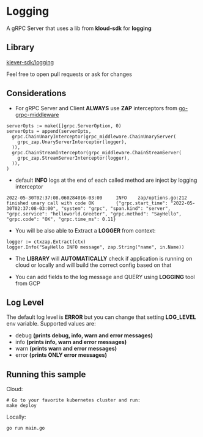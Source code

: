 # Logging

A gRPC Server that uses a lib from **kloud-sdk** for **logging**

## Library

[klever-sdk/logging](https://github.com/klever-io/kloud-sdk/tree/main/logging)

Feel free to open pull requests or ask for changes

## Considerations

* For gRPC Server and Client **ALWAYS** use **ZAP** interceptors from [go-grpc-middleware](https://github.com/grpc-ecosystem/go-grpc-middleware/tree/master/logging/zap)

```
serverOpts := make([]grpc.ServerOption, 0)
serverOpts = append(serverOpts,
  grpc.ChainUnaryInterceptor(grpc_middleware.ChainUnaryServer(
    grpc_zap.UnaryServerInterceptor(logger),
  )),
  grpc.ChainStreamInterceptor(grpc_middleware.ChainStreamServer(
    grpc_zap.StreamServerInterceptor(logger),
  )),
)
```

* default **INFO** logs at the end of each called method are inject by logging interceptor

```
2022-05-30T02:37:08.060284016-03:00     INFO    zap/options.go:212   finished unary call with code OK        {"grpc.start_time": "2022-05-30T02:37:08-03:00", "system": "grpc", "span.kind": "server", "grpc.service": "helloworld.Greeter", "grpc.method": "SayHello", "grpc.code": "OK", "grpc.time_ms": 0.11}
```

* You will be also able to Extract a **LOGGER** from context:
```
logger := ctxzap.Extract(ctx)
logger.Info("SayHello INFO message", zap.String("name", in.Name))
```

* The **LIBRARY** will **AUTOMATICALLY** check if application is running on cloud or locally and will build the correct config based on that

* You can add fields to the log message and QUERY using **LOGGING** tool from GCP


## Log Level

The default log level is **ERROR** but you can change that setting **LOG_LEVEL** env variable. Supported values are:
* debug **(prints debug, info, warn and error messages)**
* info  **(prints info, warn and error messages)**
* warn  **(prints warn and error messages)**
* error **(prints ONLY error messages)**

## Running this sample

Cloud:
```
# Go to your favorite kubernetes cluster and run:
make deploy
```

Locally:
```
go run main.go
```
